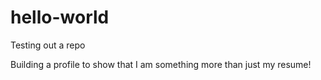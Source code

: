 # hello-world
Testing out a repo

Building a profile to show that I am something more than just my resume!
